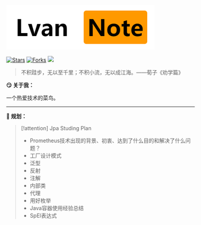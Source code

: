 
<img src="img.png">

[![Stars](https://img.shields.io/github/stars/LvanLiu/LvanNote?style=plastic)](https://github.com/LvanLiu/LvanNote)
[![Forks](https://img.shields.io/github/forks/LvanLiu/LvanNote?style=plastic)](https://github.com/LvanLiu/LvanNote)
[![](https://img.shields.io/badge/Author-Lvan-orange.svg)](https://gitee.com/lvanliu/lvan-note)

> 不积跬步，无以至千里；不积小流，无以成江海。——荀子《劝学篇》

**:smirk: 关于我：**

一个热爱技术的菜鸟。

----

**:calendar: 规划：**

> [!attention]
> Jpa Studing Plan
>
> - Prometheus技术出现的背景、初衷、达到了什么目的和解决了什么问题？
> - 工厂设计模式
> - 泛型
> - 反射
> - 注解
> - 内部类
> - 代理
> - 用好枚举
> - Java容器使用经验总结
> - SpEl表达式
